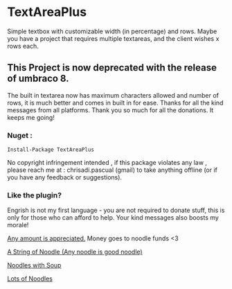 # TextAreaPlus
Simple textbox with customizable width (in percentage) and rows.
Maybe you have a project that requires multiple textareas, and the client wishes
x rows each.

## This Project is now deprecated with the release of umbraco 8. 
The built in textarea now has maximum characters allowed and number of rows, it is much better and comes in built in for ease.
Thanks for all the kind messages from all platforms. Thank you so much for all the donations. It keeps me going!

### Nuget :
```
Install-Package TextAreaPlus
```

No copyright infringement intended , if this package violates any law , please reach me at : chrisadi.pascual (gmail) to take anything offline (or if you have any feedback or suggestions).


### Like the plugin?

Engrish is not my first language - you are not required to donate stuff, this is only for those
who can afford to help. Your kind messages also boosts my morale!

[Any amount is appreciated.](https://paypal.me/chrispascual/)
Money goes to noodle funds <3 

[A String of Noodle (Any noodle is good noodle)](https://paypal.me/chrispascual/1)

[Noodles with Soup](https://paypal.me/chrispascual/5)

[Lots of Noodles](https://paypal.me/chrispascual/10)
